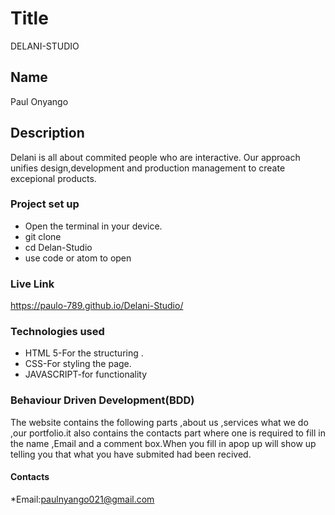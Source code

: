 # Title
  DELANI-STUDIO
   

## Name
Paul Onyango



## Description
Delani is all about commited people who are interactive. Our approach unifies design,development and production management to create excepional products.



### Project set up
 
* Open the terminal in your device.
 * git clone
 * cd Delan-Studio
 * use code or atom to open




### Live Link
 https://paulo-789.github.io/Delani-Studio/

### Technologies used

* HTML 5-For the structuring .
* CSS-For styling the page.
* JAVASCRIPT-for functionality


### Behaviour Driven Development(BDD)
The website contains the following parts ,about us ,services what we do ,our portfolio.it also contains the contacts  part where one is required to fill in the name ,Email and a comment box.When you fill in apop up will show up telling you that what you have submited had been recived.






#### Contacts
*Email:paulnyango021@gmail.com